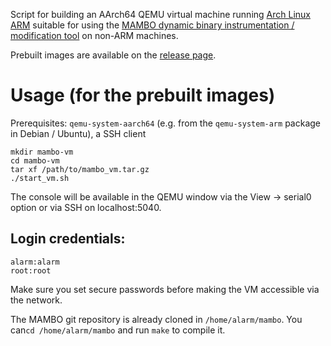 Script for building an AArch64 QEMU virtual machine running [Arch Linux ARM](https://archlinuxarm.org/) suitable for using the [MAMBO dynamic binary instrumentation / modification tool](https://github.com/beehive-lab/mambo) on non-ARM machines.

Prebuilt images are available on the [release page](https://github.com/beehive-lab/mambo-vm/releases).


Usage (for the prebuilt images)
===============================

Prerequisites: `qemu-system-aarch64` (e.g. from the `qemu-system-arm` package in Debian / Ubuntu), a SSH client

    mkdir mambo-vm
    cd mambo-vm
    tar xf /path/to/mambo_vm.tar.gz
    ./start_vm.sh

The console will be available in the QEMU window via the View -> serial0 option or via SSH on localhost:5040.

Login credentials:
------------------

    alarm:alarm
    root:root

Make sure you set secure passwords before making the VM accessible via the network.

The MAMBO git repository is already cloned in `/home/alarm/mambo`. You can`cd /home/alarm/mambo` and run `make` to compile it. 
